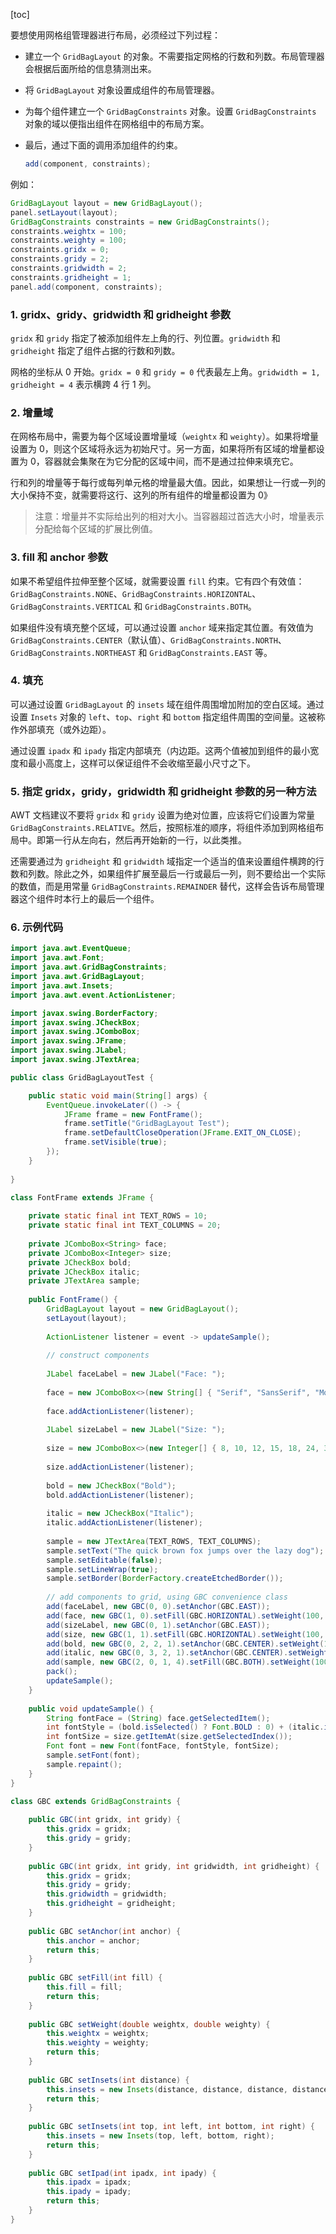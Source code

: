 [toc]

要想使用网格组管理器进行布局，必须经过下列过程：

+ 建立一个 `GridBagLayout` 的对象。不需要指定网格的行数和列数。布局管理器会根据后面所给的信息猜测出来。

+ 将 `GridBagLayout` 对象设置成组件的布局管理器。

+ 为每个组件建立一个 `GridBagConstraints` 对象。设置 `GridBagConstraints` 对象的域以便指出组件在网格组中的布局方案。

+ 最后，通过下面的调用添加组件的约束。

  ```java
  add(component, constraints);
  ```

例如：

```java
GridBagLayout layout = new GridBagLayout();
panel.setLayout(layout);
GridBagConstraints constraints = new GridBagConstraints();
constraints.weightx = 100;
constraints.weighty = 100;
constraints.gridx = 0;
constraints.gridy = 2;
constraints.gridwidth = 2;
constraints.gridheight = 1;
panel.add(component, constraints);
```

### 1. gridx、gridy、gridwidth 和 gridheight 参数

`gridx` 和 `gridy` 指定了被添加组件左上角的行、列位置。`gridwidth` 和 `gridheight` 指定了组件占据的行数和列数。

网格的坐标从 0 开始。`gridx = 0` 和 `gridy = 0` 代表最左上角。`gridwidth = 1, gridheight = 4` 表示横跨 4 行 1 列。

### 2. 增量域

在网格布局中，需要为每个区域设置增量域（`weightx` 和 `weighty`）。如果将增量设置为 0，则这个区域将永远为初始尺寸。另一方面，如果将所有区域的增量都设置为 0，容器就会集聚在为它分配的区域中间，而不是通过拉伸来填充它。

行和列的增量等于每行或每列单元格的增量最大值。因此，如果想让一行或一列的大小保持不变，就需要将这行、这列的所有组件的增量都设置为 0》

> 注意：增量并不实际给出列的相对大小。当容器超过首选大小时，增量表示分配给每个区域的扩展比例值。

### 3. fill 和 anchor 参数

如果不希望组件拉伸至整个区域，就需要设置 `fill` 约束。它有四个有效值：`GridBagConstraints.NONE`、`GridBagConstraints.HORIZONTAL`、`GridBagConstraints.VERTICAL` 和 `GridBagConstraints.BOTH`。

如果组件没有填充整个区域，可以通过设置 `anchor` 域来指定其位置。有效值为 `GridBagConstraints.CENTER`（默认值）、`GridBagConstraints.NORTH`、`GridBagConstraints.NORTHEAST` 和 `GridBagConstraints.EAST` 等。

### 4. 填充

可以通过设置 `GridBagLayout` 的 `insets` 域在组件周围增加附加的空白区域。通过设置 `Insets` 对象的 `left`、`top`、`right` 和 `bottom` 指定组件周围的空间量。这被称作外部填充（或外边距）。

通过设置 `ipadx` 和 `ipady` 指定内部填充（内边距。这两个值被加到组件的最小宽度和最小高度上，这样可以保证组件不会收缩至最小尺寸之下。

### 5. 指定 gridx，gridy，gridwidth 和 gridheight 参数的另一种方法

AWT 文档建议不要将 `gridx` 和 `gridy` 设置为绝对位置，应该将它们设置为常量 `GridBagConstraints.RELATIVE`。然后，按照标准的顺序，将组件添加到网格组布局中。即第一行从左向右，然后再开始新的一行，以此类推。

还需要通过为 `gridheight` 和 `gridwidth` 域指定一个适当的值来设置组件横跨的行数和列数。除此之外，如果组件扩展至最后一行或最后一列，则不要给出一个实际的数值，而是用常量 `GridBagConstraints.REMAINDER` 替代，这样会告诉布局管理器这个组件时本行上的最后一个组件。

### 6. 示例代码

```java
import java.awt.EventQueue;
import java.awt.Font;
import java.awt.GridBagConstraints;
import java.awt.GridBagLayout;
import java.awt.Insets;
import java.awt.event.ActionListener;

import javax.swing.BorderFactory;
import javax.swing.JCheckBox;
import javax.swing.JComboBox;
import javax.swing.JFrame;
import javax.swing.JLabel;
import javax.swing.JTextArea;

public class GridBagLayoutTest {

	public static void main(String[] args) {
		EventQueue.invokeLater(() -> {
			JFrame frame = new FontFrame();
			frame.setTitle("GridBagLayout Test");
			frame.setDefaultCloseOperation(JFrame.EXIT_ON_CLOSE);
			frame.setVisible(true);
		});
	}
	
}

class FontFrame extends JFrame {
	
	private static final int TEXT_ROWS = 10;
	private static final int TEXT_COLUMNS = 20;
	
	private JComboBox<String> face;
	private JComboBox<Integer> size;
	private JCheckBox bold;
	private JCheckBox italic;
	private JTextArea sample;
	
	public FontFrame() {
		GridBagLayout layout = new GridBagLayout();
		setLayout(layout);
		
		ActionListener listener = event -> updateSample();
		
		// construct components
		 
		JLabel faceLabel = new JLabel("Face: ");
		
		face = new JComboBox<>(new String[] { "Serif", "SansSerif", "Monospaced", "Dialog", "DialogInput" });
		
		face.addActionListener(listener);
		
		JLabel sizeLabel = new JLabel("Size: ");
		
		size = new JComboBox<>(new Integer[] { 8, 10, 12, 15, 18, 24, 36, 48 });
		
		size.addActionListener(listener);
		
		bold = new JCheckBox("Bold");
		bold.addActionListener(listener);
		
		italic = new JCheckBox("Italic");
		italic.addActionListener(listener);
		
		sample = new JTextArea(TEXT_ROWS, TEXT_COLUMNS);
		sample.setText("The quick brown fox jumps over the lazy dog");
		sample.setEditable(false);
		sample.setLineWrap(true);
		sample.setBorder(BorderFactory.createEtchedBorder());
		
		// add components to grid, using GBC convenience class
		add(faceLabel, new GBC(0, 0).setAnchor(GBC.EAST));
		add(face, new GBC(1, 0).setFill(GBC.HORIZONTAL).setWeight(100, 0).setInsets(1));
		add(sizeLabel, new GBC(0, 1).setAnchor(GBC.EAST));
		add(size, new GBC(1, 1).setFill(GBC.HORIZONTAL).setWeight(100, 0));
		add(bold, new GBC(0, 2, 2, 1).setAnchor(GBC.CENTER).setWeight(100, 100));
		add(italic, new GBC(0, 3, 2, 1).setAnchor(GBC.CENTER).setWeight(100, 100));
		add(sample, new GBC(2, 0, 1, 4).setFill(GBC.BOTH).setWeight(100, 100));
		pack();
		updateSample();
	}
	
	public void updateSample() {
		String fontFace = (String) face.getSelectedItem();
		int fontStyle = (bold.isSelected() ? Font.BOLD : 0) + (italic.isSelected() ? Font.ITALIC : 0);
		int fontSize = size.getItemAt(size.getSelectedIndex());
		Font font = new Font(fontFace, fontStyle, fontSize);
		sample.setFont(font);
		sample.repaint();
	}
}

class GBC extends GridBagConstraints {
	
	public GBC(int gridx, int gridy) {
		this.gridx = gridx;
		this.gridy = gridy;
	}
	
	public GBC(int gridx, int gridy, int gridwidth, int gridheight) {
		this.gridx = gridx;
		this.gridy = gridy;
		this.gridwidth = gridwidth;
		this.gridheight = gridheight;
	}
	
	public GBC setAnchor(int anchor) {
		this.anchor = anchor;
		return this;
	}
	
	public GBC setFill(int fill) {
		this.fill = fill;
		return this;
	}
	
	public GBC setWeight(double weightx, double weighty) {
		this.weightx = weightx;
		this.weighty = weighty;
		return this;
	}
	
	public GBC setInsets(int distance) {
		this.insets = new Insets(distance, distance, distance, distance);
		return this;
	}
	
	public GBC setInsets(int top, int left, int bottom, int right) {
		this.insets = new Insets(top, left, bottom, right);
		return this;
	}
	
	public GBC setIpad(int ipadx, int ipady) {
		this.ipadx = ipadx;
		this.ipady = ipady;
		return this;
	}
}
```

